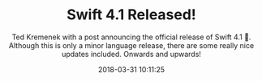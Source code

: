 ---
title: "Swift 4.1 Released!"
subtitle: "Ted Kremenek with a post announcing the official release of Swift 4.1 🚀. Although this is only a minor language release, there are some really nice updates included. Onwards and upwards!"
tags: ["evolution","swift4.1"]
link: "https://swift.org/blog/swift-4-1-released/"
date: "2018-03-31 10:11:25"
---
